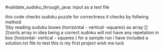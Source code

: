 #validate_sudoku_through_java: input as a text file

this code checks sudoku puzzle for correctness 
it checks by follwing method  
1)by reading suduku boxes (horizontal - vertical -squares) as array []
2)sorts array in idea being a correct sudoku will not have any repetation in box (hoizontal- vertical - squares )
for a sample run i have included a solution.txt file to test 
this is my first project wish me luck 
